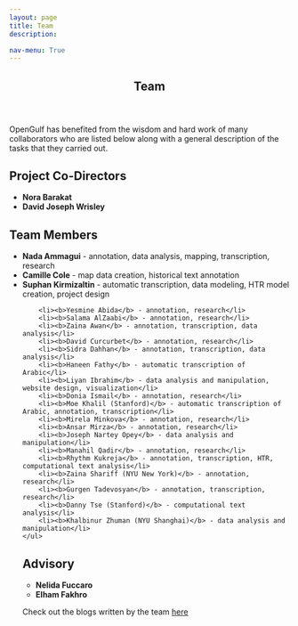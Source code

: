 ```yaml
---
layout: page
title: Team
description: 

nav-menu: True 
---
```


<!-- One -->
<section id="one">
	<div class="inner">
		<header class="major">
			<h1>Team</h1>
		</header>

<!-- Content -->
<p>
	OpenGulf has benefited from the wisdom and hard work of many collaborators who are listed below along with a general description of the tasks that they carried out. </p>

<h2 id="content">Project Co-Directors </h2>
<p> 
	<ul>
		<li><b>Nora Barakat</b></li>
		<li><b>David Joseph Wrisley</b></li>
	</ul>
</p>

<h2 id="content"> Team Members </h2>
<p>	
	<ul>
		<li><b>Nada Ammagui</b> - annotation, data analysis, mapping, transcription, research</li>
		<li><b>Camille Cole</b> - map data creation, historical text annotation</li>
		<li><b>Suphan Kirmizaltin</b> - automatic transcription, data modeling, HTR model creation, project design</li>
		  
		<li><b>Yesmine Abida</b> - annotation, research</li>
		<li><b>Salama AlZaabi</b> - annotation, research</li>
		<li><b>Zaina Awan</b> - annotation, transcription, data analysis</li>
		<li><b>David Curcurbet</b> - annotation, research</li>
		<li><b>Sidra Dahhan</b> - annotation, transcription, data analysis</li>
		<li><b>Haneen Fathy</b> - automatic transcription of Arabic</li>
		<li><b>Liyan Ibrahim</b> - data analysis and manipulation, website design, visualization</li>
		<li><b>Donia Ismail</b> - annotation, research</li>
		<li><b>Moe Khalil (Stanford)</b> - automatic transcription of Arabic, annotation, transcription</li>
		<li><b>Mirela Minkova</b> - annotation, research</li>
		<li><b>Ansar Mirza</b> - annotation, research</li>
		<li><b>Joseph Nartey Opey</b> - data analysis and manipulation</li>
		<li><b>Manahil Qadir</b> - annotation, research</li>
		<li><b>Rhythm Kukreja</b> - annotation, transcription, HTR, computational text analysis</li>
		<li><b>Zaina Shariff (NYU New York)</b> - annotation, research</li>
		<li><b>Gurgen Tadevosyan</b> - annotation, transcription, research</li>
		<li><b>Danny Tse (Stanford)</b> - computational text analysis</li>
		<li><b>Khalbinur Zhuman (NYU Shanghai)</b> - data analysis and manipulation</li>
	</ul>
</p>
<h2 id="content"> Advisory </h2>
<p> 
	<ul>
		<li><b>Nelida Fuccaro</b></li>
		<li><b>Elham Fakhro</b></li>
	</ul>
</p>



Check out the blogs written by the team <a href="https://opengulf.github.io/TeamBlogs/" class="link">here</a>
